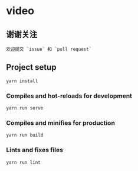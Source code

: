 # video

## 谢谢关注
```
欢迎提交 `issue` 和 `pull request`
```

## Project setup
```
yarn install
```

### Compiles and hot-reloads for development
```
yarn run serve
```

### Compiles and minifies for production
```
yarn run build
```

### Lints and fixes files
```
yarn run lint
```
